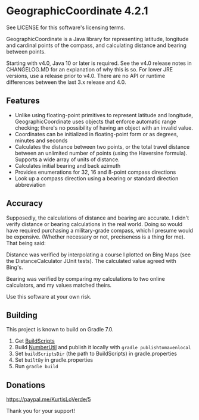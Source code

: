 GeographicCoordinate 4.2.1
==========================

See LICENSE for this software's licensing terms.

GeographicCoordinate is a Java library for representing latitude, longitude and cardinal points of the compass, and calculating distance and bearing between points.

Starting with v4.0, Java 10 or later is required.  See the v4.0 release notes in CHANGELOG.MD for an explanation of why this is so.  For lower JRE versions, use a release prior to v4.0.  There are no API or runtime differences between the last 3.x release and 4.0.


## Features

* Unlike using floating-point primitives to represent latitude and longitude, GeographicCoordinate uses objects that enforce automatic range checking; there's no possibility of having an object with an invalid value.
* Coordinates can be initialized in floating-point form or as degrees, minutes and seconds
* Calculates the distance between two points, or the total travel distance between an unlimited number of points (using the Haversine formula).  Supports a wide array of units of distance.
* Calculates initial bearing and back azimuth
* Provides enumerations for 32, 16 and 8-point compass directions
* Look up a compass direction using a bearing or standard direction abbreviation


## Accuracy

Supposedly, the calculations of distance and bearing are accurate.  I didn't verify distance or bearing calculations in the real world.  Doing so would have required purchasing a military-grade compass, which I presume would be expensive.  (Whether necessary or not, preciseness is a thing for me).  That being said:

Distance was verified by interpolating a course I plotted on Bing Maps (see the DistanceCalculator JUnit tests).  The calculated value agreed with Bing's.

Bearing was verified by comparing my calculations to two online calculators, and my values matched theirs.

Use this software at your own risk.


## Building

This project is known to build on Gradle 7.0.

1.  Get [BuildScripts](https://github.com/kloverde/BuildScripts)
2.  Build [NumberUtil](https://github.com/kloverde/java-NumberUtil) and publish it locally with `gradle publishtomavenlocal`
3.  Set `buildScriptsDir` (the path to BuildScripts) in gradle.properties
4.  Set `builtBy` in gradle.properties
5.  Run `gradle build`


## Donations

https://paypal.me/KurtisLoVerde/5

Thank you for your support!
